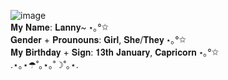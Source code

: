 ![image](https://github.com/user-attachments/assets/de4ce822-b123-471d-a717-7f199539ae8a)<br/>
𝐌𝐲 𝐍𝐚𝐦𝐞: 𝐋𝐚𝐧𝐧𝐲~ ⋆｡°✩ <br/>
𝐆𝐞𝐧𝐝𝐞𝐫 + 𝐏𝐫𝐨𝐮𝐧𝐨𝐮𝐧𝐬: 𝐆𝐢𝐫𝐥, 𝐒𝐡𝐞/𝐓𝐡𝐞𝐲 ⋆｡°✩ <br/>
𝐌𝐲 𝐁𝐢𝐫𝐭𝐡𝐝𝐚𝐲 + 𝐒𝐢𝐠𝐧: 𝟏𝟑𝐭𝐡 𝐉𝐚𝐧𝐮𝐚𝐫𝐲, 𝐂𝐚𝐩𝐫𝐢𝐜𝐨𝐫𝐧 ⋆｡°✩ </br>
.⋆｡⋆☂˚｡⋆｡˚☽˚｡⋆. </br>
